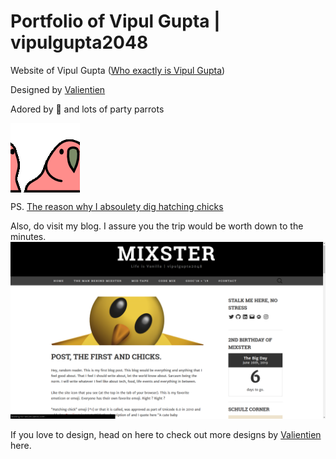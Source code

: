# Portfolio of Vipul Gupta | vipulgupta2048

Website of Vipul Gupta ([Who exactly is Vipul Gupta](https://mixstersite.wordpress.com/aboutvipulgupta2048/))

Designed by [Valientien](https://github.com/valentinsld/)

Adored by 🐣 and lots of party parrots 

<img src="./img/party.gif" align="center">

PS. [The reason why I absoulety dig hatching chicks](https://mixstersite.wordpress.com/2017/06/26/firstpost-and-chicks/)

Also, do visit my blog. I assure you the trip would be worth down to the minutes.
![](img/4.png)

If you love to design, head on here to check out more designs by [Valientien](https://www.behance.net/valentinsld) here.
